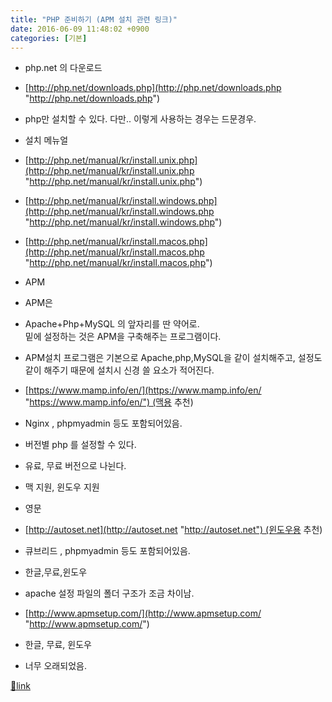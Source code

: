 ```yaml
---
title: "PHP 준비하기 (APM 설치 관련 링크)"
date: 2016-06-09 11:48:02 +0900
categories: [기본]
---
```


- php.net 의 다운로드
- [http://php.net/downloads.php](http://php.net/downloads.php "http://php.net/downloads.php")
- php만 설치할 수 있다. 다만.. 이렇게 사용하는 경우는 드문경우.
- 설치 메뉴얼
- [http://php.net/manual/kr/install.unix.php](http://php.net/manual/kr/install.unix.php "http://php.net/manual/kr/install.unix.php")
- [http://php.net/manual/kr/install.windows.php](http://php.net/manual/kr/install.windows.php "http://php.net/manual/kr/install.windows.php")
- [http://php.net/manual/kr/install.macos.php](http://php.net/manual/kr/install.macos.php "http://php.net/manual/kr/install.macos.php")


- APM
- APM은
- Apache+Php+MySQL 의 앞자리를 딴 약어로.  
밑에 설정하는 것은 APM을 구축해주는 프로그램이다.
- APM설치 프로그램은 기본으로 Apache,php,MySQL을 같이 설치해주고, 설정도 같이 해주기 때문에 설치시 신경 쓸 요소가 적어진다.

- [https://www.mamp.info/en/](https://www.mamp.info/en/ "https://www.mamp.info/en/") (맥용 추천)
- Nginx , phpmyadmin 등도 포함되어있음.
- 버전별 php 를 설정할 수 있다.
- 유료, 무료 버전으로 나뉜다.
- 맥 지원, 윈도우 지원
- 영문

- [http://autoset.net](http://autoset.net "http://autoset.net") (윈도우용 추천)
- 큐브리드 , phpmyadmin 등도 포함되어있음.
- 한글,무료,윈도우
- apache 설정 파일의 폴더 구조가 조금 차이남.

- [http://www.apmsetup.com/](http://www.apmsetup.com/ "http://www.apmsetup.com/")
- 한글, 무료, 윈도우
- 너무 오래되었음.



  



[🔗link](http://www.mins01.com/mh/tech/read/997)